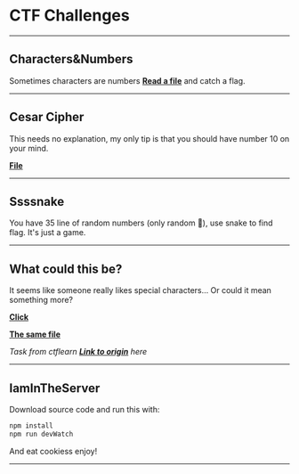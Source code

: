 # CTF Challenges
---
## Characters&Numbers

Sometimes characters are numbers **[Read a file](./Characters%26Numbers/numbers.txt)** and catch a flag.

---
## Cesar Cipher

This needs no explanation, my only tip is that you should have number 10 on your mind.

**[File](./CesarCipher/text.txt)**

---
## Ssssnake

You have 35 line of random numbers (only random 🤔), use snake to find flag. It's just a game.

---

## What could this be?

It seems like someone really likes special characters… Or could it mean something more?

**[Click](https://mega.nz/#!SDQkUYQZ!b1Fu7iZ_wGiNX0aOjez95_74TYDCnLb3YSQfRzs0J-o)**

**[The same file](./What%20could%20this%20be/text.txt)**

*Task from ctflearn **[Link to origin](https://ctflearn.com/challenge/268)** here*

---
## IamInTheServer

Download source code and run this with:
```cmd
npm install
npm run devWatch
```
And eat cookiess enjoy!

---